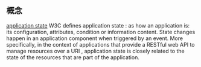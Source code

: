 
## 概念

[application state](www.w3.org/2001/tag/doc/state.html)
W3C defines application state :
as how an application is: its configuration, attributes, condition or information content. State changes happen in an application component when triggered by an event. More specifically, in the context of applications that provide a RESTful web API to manage resources over a URI , application state is closely related to the state of the resources that are part of the application.

